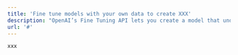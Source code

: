 ```yaml
---
title: 'Fine tune models with your own data to create XXX'
description: "OpenAI’s Fine Tuning API lets you create a model that understands your world. Use Ballerina’s ability to easily integrate to business APIs and systems to take your business data to fine tune it and make that available for your business."
url: '#'
---
```

```
xxx
```